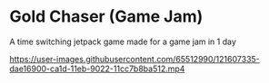 # Gold Chaser (Game Jam)
 A time switching jetpack game made for a game jam in 1 day


https://user-images.githubusercontent.com/65512990/121607335-dae16900-ca1d-11eb-9022-11cc7b8ba512.mp4

